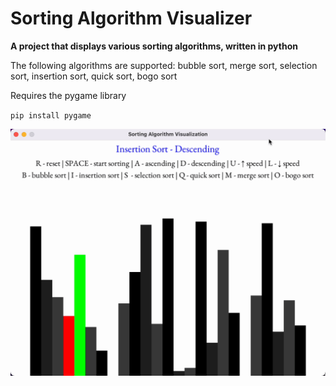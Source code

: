 # Sorting Algorithm Visualizer

**A project that displays various sorting algorithms, written in python**

The following algorithms are supported:
bubble sort, merge sort, selection sort, insertion sort, quick sort, bogo sort

Requires the pygame library

`pip install pygame`

<img src="sortalgodemo.gif">
